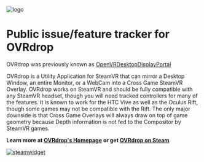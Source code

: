 ![logo](http://ovrdrop.hotrian.com/resources/OVRdropLogo.png)

# Public issue/feature tracker for OVRdrop

OVRdrop was previously known as [OpenVRDesktopDisplayPortal](https://github.com/Hotrian/OpenVRDesktopDisplayPortal)

OVRdrop is a Utility Application for SteamVR that can mirror a Desktop Window, an entire Monitor, or a WebCam into a Cross Game SteamVR Overlay. OVRdrop works on SteamVR and should be fully compatible with any SteamVR headset, though you will need tracked controllers for many of the features. It is known to work for the HTC Vive as well as the Oculus Rift, though some games may not be compatible with the Rift. The only major downside is that Cross Game Overlays will always draw on top of game geometry because Depth information is not fed to the Compositor by SteamVR games.

**Learn more at [OVRdrop's Homepage](http://ovrdrop.hotrian.com/) or get [OVRdrop on Steam](http://store.steampowered.com/app/586210)**

[![steamwidget](http://ovrdrop.hotrian.com/resources/steamwidget.png)](http://store.steampowered.com/app/586210)

